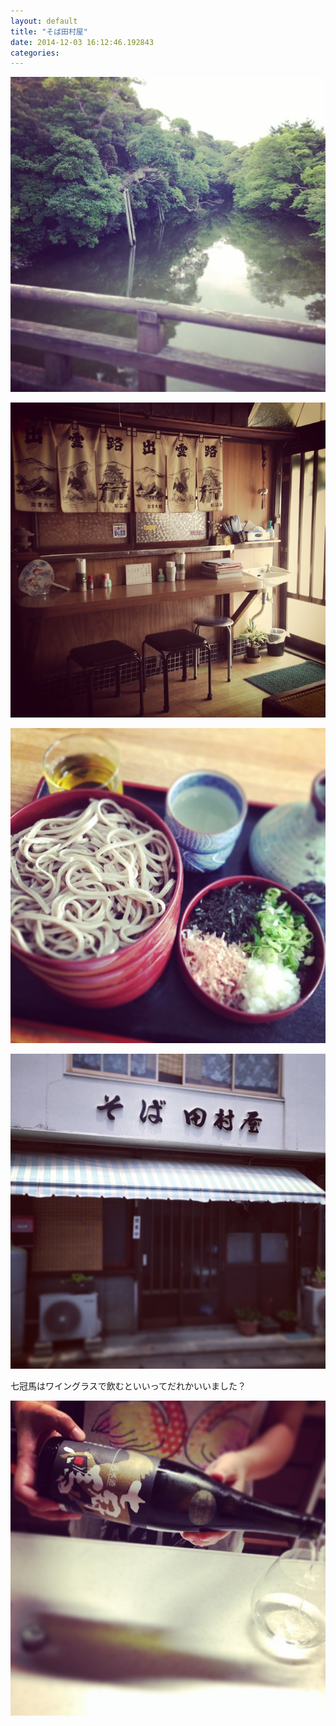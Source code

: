 ```yaml
---
layout: default
title: "そば田村屋"
date: 2014-12-03 16:12:46.192843
categories: 
---
```


![](/assets/images/201407/923703_1447987472130507_1533441067_n.jpg)

![](/assets/images/201407/10520202_271422903054268_126020644_n.jpg)

![田村屋](/assets/images/201407/10525503_835153569830581_906465022_n.jpg)

![](/assets/images/201407/10522325_1498167477085500_1732897267_n.jpg)

七冠馬はワイングラスで飲むといいってだれかいいました？

![七冠馬はワイングラスで飲むといいってだれかいいました？](/assets/images/201407/10413876_764299133637407_1738122386_n.jpg)


